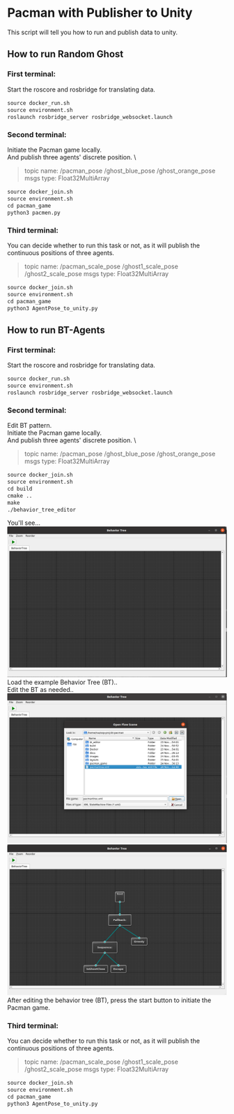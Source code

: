 # Pacman with Publisher to Unity
This script will tell you how to run and publish data to unity.
## How to run Random Ghost
### First terminal:
Start the roscore and rosbridge for translating data.
```
source docker_run.sh
source environment.sh
roslaunch rosbridge_server rosbridge_websocket.launch
```
### Second terminal:
Initiate the Pacman game locally. \
And publish three agents' discrete position. \
> topic name:
    /pacman_pose
    /ghost_blue_pose
    /ghost_orange_pose
> msgs type: 
    Float32MultiArray
```
source docker_join.sh
source environment.sh
cd pacman_game
python3 pacmen.py
```
### Third terminal:
You can decide whether to run this task or not, as it will publish the continuous positions of three agents.
> topic name:
    /pacman_scale_pose
    /ghost1_scale_pose
    /ghost2_scale_pose
> msgs type: 
    Float32MultiArray
```
source docker_join.sh
source environment.sh
cd pacman_game
python3 AgentPose_to_unity.py
```
## How to run BT-Agents
### First terminal:
Start the roscore and rosbridge for translating data.
```
source docker_run.sh
source environment.sh
roslaunch rosbridge_server rosbridge_websocket.launch
```
### Second terminal:
Edit BT pattern. \
Initiate the Pacman game locally. \
And publish three agents' discrete position. \
> topic name:
    /pacman_pose
    /ghost_blue_pose
    /ghost_orange_pose
> msgs type: 
    Float32MultiArray
```
source docker_join.sh
source environment.sh
cd build
cmake ..
make
./behavior_tree_editor
```
You'll see... \
<img src="/images/empty_bt.png" /> \
Load the example Behavior Tree (BT)..\
Edit the BT as needed.. \
<img src="/images/example_file.png" /> \
<img src="/images/example_bt.png" /> \
After editing the behavior tree (BT), press the start button to initiate the Pacman game.
### Third terminal:
You can decide whether to run this task or not, as it will publish the continuous positions of three agents.
> topic name:
    /pacman_scale_pose
    /ghost1_scale_pose
    /ghost2_scale_pose
> msgs type: 
    Float32MultiArray
```
source docker_join.sh
source environment.sh
cd pacman_game
python3 AgentPose_to_unity.py
```